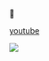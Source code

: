 🙂

[youtube](www.youtube.com)

![](https://media.istockphoto.com/photos/colored-powder-explosion-on-black-background-picture-id1057506940?k=20&m=1057506940&s=612x612&w=0&h=3j5EA6YFVg3q-laNqTGtLxfCKVR3_o6gcVZZseNaWGk=)

